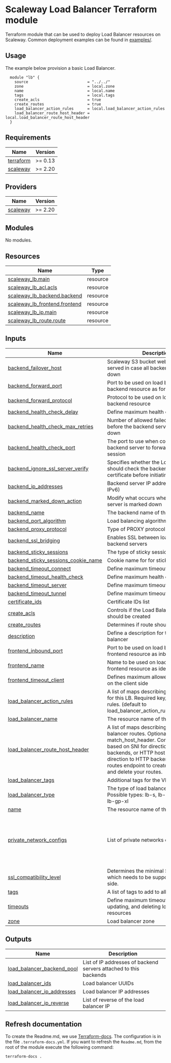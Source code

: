 <!-- BEGIN_TF_DOCS -->
# Scaleway Load Balancer Terraform module

Terraform module that can be used to deploy Load Balancer resources on Scaleway. Common deployment examples can be found in [examples/](./examples).

## Usage

The example below provision a basic Load Balancer.

``` hcl
  module "lb" {
    source                          = "../../"
    zone                            = local.zone
    name                            = local.name
    tags                            = local.tags
    create_acls                     = true
    create_routes                   = true
    load_balancer_action_rules      = local.load_balancer_action_rules
    load_balancer_route_host_header = local.load_balancer_route_host_header
  }
```

## Requirements

| Name | Version |
|------|---------|
| <a name="requirement_terraform"></a> [terraform](#requirement\_terraform) | >= 0.13 |
| <a name="requirement_scaleway"></a> [scaleway](#requirement\_scaleway) | >= 2.20 |

## Providers

| Name | Version |
|------|---------|
| <a name="provider_scaleway"></a> [scaleway](#provider\_scaleway) | >= 2.20 |

## Modules

No modules.

## Resources

| Name | Type |
|------|------|
| [scaleway_lb.main](https://registry.terraform.io/providers/scaleway/scaleway/latest/docs/resources/lb) | resource |
| [scaleway_lb_acl.acls](https://registry.terraform.io/providers/scaleway/scaleway/latest/docs/resources/lb_acl) | resource |
| [scaleway_lb_backend.backend](https://registry.terraform.io/providers/scaleway/scaleway/latest/docs/resources/lb_backend) | resource |
| [scaleway_lb_frontend.frontend](https://registry.terraform.io/providers/scaleway/scaleway/latest/docs/resources/lb_frontend) | resource |
| [scaleway_lb_ip.main](https://registry.terraform.io/providers/scaleway/scaleway/latest/docs/resources/lb_ip) | resource |
| [scaleway_lb_route.route](https://registry.terraform.io/providers/scaleway/scaleway/latest/docs/resources/lb_route) | resource |

## Inputs

| Name | Description | Type | Default | Required |
|------|-------------|------|---------|:--------:|
| <a name="input_backend_failover_host"></a> [backend\_failover\_host](#input\_backend\_failover\_host) | Scaleway S3 bucket website to be served in case all backend servers are down | `string` | `null` | no |
| <a name="input_backend_forward_port"></a> [backend\_forward\_port](#input\_backend\_forward\_port) | Port to be used on load balancer backend resource as forward port | `number` | `80` | no |
| <a name="input_backend_forward_protocol"></a> [backend\_forward\_protocol](#input\_backend\_forward\_protocol) | Protocol to be used on load balancer backend resource | `string` | `"tcp"` | no |
| <a name="input_backend_health_check_delay"></a> [backend\_health\_check\_delay](#input\_backend\_health\_check\_delay) | Define maximum health check | `string` | `"1m0s"` | no |
| <a name="input_backend_health_check_max_retries"></a> [backend\_health\_check\_max\_retries](#input\_backend\_health\_check\_max\_retries) | Number of allowed failed HC requests before the backend server is marked down | `number` | `2` | no |
| <a name="input_backend_health_check_port"></a> [backend\_health\_check\_port](#input\_backend\_health\_check\_port) | The port to use when connecting to a backend server to forward a user session | `number` | `80` | no |
| <a name="input_backend_ignore_ssl_server_verify"></a> [backend\_ignore\_ssl\_server\_verify](#input\_backend\_ignore\_ssl\_server\_verify) | Specifies whether the Load Balancer should check the backend server’s certificate before initiating a connection | `bool` | `false` | no |
| <a name="input_backend_ip_addresses"></a> [backend\_ip\_addresses](#input\_backend\_ip\_addresses) | Backend server IP addresses list (IPv4 or IPv6) | `list(string)` | `[]` | no |
| <a name="input_backend_marked_down_action"></a> [backend\_marked\_down\_action](#input\_backend\_marked\_down\_action) | Modify what occurs when a backend server is marked down | `string` | `"none"` | no |
| <a name="input_backend_name"></a> [backend\_name](#input\_backend\_name) | The backend name of the load balancer. | `string` | `null` | no |
| <a name="input_backend_port_algorithm"></a> [backend\_port\_algorithm](#input\_backend\_port\_algorithm) | Load balancing algorithm | `string` | `"roundrobin"` | no |
| <a name="input_backend_proxy_protocol"></a> [backend\_proxy\_protocol](#input\_backend\_proxy\_protocol) | Type of PROXY protocol to enable | `string` | `"none"` | no |
| <a name="input_backend_ssl_bridging"></a> [backend\_ssl\_bridging](#input\_backend\_ssl\_bridging) | Enables SSL between load balancer and backend servers | `bool` | `false` | no |
| <a name="input_backend_sticky_sessions"></a> [backend\_sticky\_sessions](#input\_backend\_sticky\_sessions) | The type of sticky session | `string` | `null` | no |
| <a name="input_backend_sticky_sessions_cookie_name"></a> [backend\_sticky\_sessions\_cookie\_name](#input\_backend\_sticky\_sessions\_cookie\_name) | Cookie name for for sticky sessions | `string` | `null` | no |
| <a name="input_backend_timeout_connect"></a> [backend\_timeout\_connect](#input\_backend\_timeout\_connect) | Define maximum timeout for server | `string` | `"2.5s"` | no |
| <a name="input_backend_timeout_health_check"></a> [backend\_timeout\_health\_check](#input\_backend\_timeout\_health\_check) | Define maximum health check | `string` | `"30s"` | no |
| <a name="input_backend_timeout_server"></a> [backend\_timeout\_server](#input\_backend\_timeout\_server) | Define maximum timeout for server | `string` | `"1s"` | no |
| <a name="input_backend_timeout_tunnel"></a> [backend\_timeout\_tunnel](#input\_backend\_timeout\_tunnel) | Define maximum timeout for tunnel | `string` | `"3s"` | no |
| <a name="input_certificate_ids"></a> [certificate\_ids](#input\_certificate\_ids) | Certificate IDs list | `list(string)` | `null` | no |
| <a name="input_create_acls"></a> [create\_acls](#input\_create\_acls) | Controls if the Load Balancer ACl Rules should be created | `bool` | `true` | no |
| <a name="input_create_routes"></a> [create\_routes](#input\_create\_routes) | Determines if route should be created | `bool` | `false` | no |
| <a name="input_description"></a> [description](#input\_description) | Define a description for the Load balancer | `string` | `null` | no |
| <a name="input_frontend_inbound_port"></a> [frontend\_inbound\_port](#input\_frontend\_inbound\_port) | Port to be used on load balancer frontend resource as inbound port | `number` | `443` | no |
| <a name="input_frontend_name"></a> [frontend\_name](#input\_frontend\_name) | Name to be used on load balancer frontend resource as identifier | `string` | `""` | no |
| <a name="input_frontend_timeout_client"></a> [frontend\_timeout\_client](#input\_frontend\_timeout\_client) | Defines maximum allowed inactivity time on the client side | `string` | `"30s"` | no |
| <a name="input_load_balancer_action_rules"></a> [load\_balancer\_action\_rules](#input\_load\_balancer\_action\_rules) | A list of maps describing the ACL Rules for this LB. Required key/values: actions, rules. (default to load\_balancer\_action\_rules[count.index]) | `any` | `[]` | no |
| <a name="input_load_balancer_name"></a> [load\_balancer\_name](#input\_load\_balancer\_name) | The resource name of the load balancer. | `string` | `""` | no |
| <a name="input_load_balancer_route_host_header"></a> [load\_balancer\_route\_host\_header](#input\_load\_balancer\_route\_host\_header) | A list of maps describing the load balancer routes. Optional match\_sni, match\_host\_header. Conditions must be based on SNI for direction to TCP backends, or HTTP host headers for direction to HTTP backends. Use the routes endpoint to create, edit, list, get and delete your routes. | `any` | `[]` | no |
| <a name="input_load_balancer_tags"></a> [load\_balancer\_tags](#input\_load\_balancer\_tags) | Additional tags for the VPC | `list(string)` | `[]` | no |
| <a name="input_load_balancer_type"></a> [load\_balancer\_type](#input\_load\_balancer\_type) | The type of load balancer to create. Possible types: lb-s, lb-gp-m, lb-gp-l, lb-gp-xl | `string` | `"LB-S"` | no |
| <a name="input_name"></a> [name](#input\_name) | The resource name of the load balancer. | `string` | `"scaleway-lb-module"` | no |
| <a name="input_private_network_configs"></a> [private\_network\_configs](#input\_private\_network\_configs) | List of private networks configurations | <pre>list(object({<br>    private_network = object({<br>      id           = string<br>      dhcp_enabled = bool<br>      static_ips   = list(string)<br>    })<br>  }))</pre> | `[]` | no |
| <a name="input_ssl_compatibility_level"></a> [ssl\_compatibility\_level](#input\_ssl\_compatibility\_level) | Determines the minimal SSL version which needs to be supported on client side. | `string` | `"ssl_compatibility_level_modern"` | no |
| <a name="input_tags"></a> [tags](#input\_tags) | A list of tags to add to all resources | `list(string)` | `[]` | no |
| <a name="input_timeouts"></a> [timeouts](#input\_timeouts) | Define maximum timeout for creating, updating, and deleting load balancer resources | `map(string)` | `{}` | no |
| <a name="input_zone"></a> [zone](#input\_zone) | Load balancer zone | `string` | `"fr-par-1"` | no |

## Outputs

| Name | Description |
|------|-------------|
| <a name="output_load_balancer_backend_pool"></a> [load\_balancer\_backend\_pool](#output\_load\_balancer\_backend\_pool) | List of IP addresses of backend servers attached to this backends |
| <a name="output_load_balancer_ids"></a> [load\_balancer\_ids](#output\_load\_balancer\_ids) | Load balancer UUIDs |
| <a name="output_load_balancer_ip_addresses"></a> [load\_balancer\_ip\_addresses](#output\_load\_balancer\_ip\_addresses) | Load balancer IP addresses |
| <a name="output_load_balancer_ip_reverse"></a> [load\_balancer\_ip\_reverse](#output\_load\_balancer\_ip\_reverse) | List of reverse of the load balancer IP |

## Refresh documentation

To create the Readme.md, we use [Terraform-docs](https://terraform-docs.io/). The configuration is in the file `.terraform-docs.yml`.
If you want to refresh the `Readme.md`, from the root of the module execute the following command:

``` shell
terraform-docs .
```
<!-- END_TF_DOCS -->
